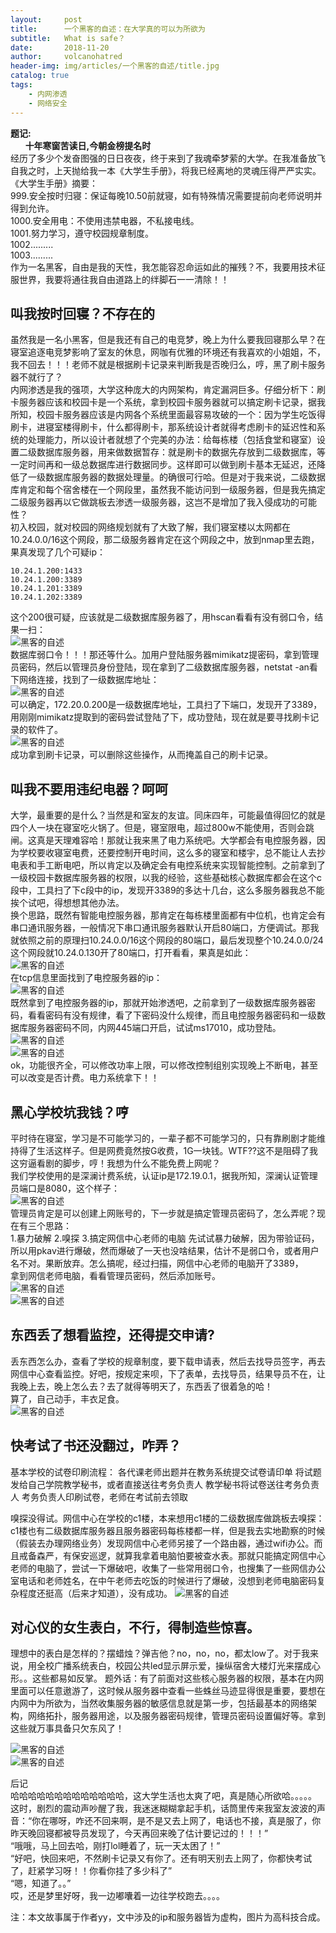 ```yaml
---
layout:     post
title:      一个黑客的自述：在大学真的可以为所欲为
subtitle:   What is safe？
date:       2018-11-20
author:     volcanohatred
header-img: img/articles/一个黑客的自述/title.jpg
catalog: true
tags:
    - 内网渗透
    - 网络安全
---
```


**题记:**  
      **十年寒窗苦读日,今朝金榜提名时**  
经历了多少个发奋图强的日日夜夜，终于来到了我魂牵梦萦的大学。在我准备放飞自我之时，上天抛给我一本《大学生手册》，将我已经离地的灵魂压得严严实实。  
《大学生手册》摘要：  
999.安全按时归寝：保证每晚10.50前就寝，如有特殊情况需要提前向老师说明并得到允许。  
1000.安全用电：不使用违禁电器，不私接电线。  
1001.努力学习，遵守校园规章制度。  
1002.........  
1003.........  
作为一名黑客，自由是我的天性，我怎能容忍命运如此的摧残？不，我要用技术征服世界，我要将通往我自由道路上的绊脚石一一清除！！  
## 叫我按时回寝？不存在的  
虽然我是一名小黑客，但是我还有自己的电竞梦，晚上为什么要我回寝那么早？在寝室追逐电竞梦影响了室友的休息，网咖有优雅的环境还有我喜欢的小姐姐，不，我不回去！！！老师不就是根据刷卡记录来判断我是否晚归么，哼，黑了刷卡服务器不就行了？  
内网渗透是我的强项，大学这种庞大的内网架构，肯定漏洞巨多。仔细分析下：刷卡服务器应该和校园卡是一个系统，拿到校园卡服务器就可以搞定刷卡记录，据我所知，校园卡服务器应该是内网各个系统里面最容易攻破的一个：因为学生吃饭得刷卡，进寝室楼得刷卡，什么都得刷卡，那系统设计者就得考虑刷卡的延迟性和系统的处理能力，所以设计者就想了个完美的办法：给每栋楼（包括食堂和寝室）设置二级数据库服务器，用来做数据暂存：就是刷卡的数据先存放到二级数据库，等一定时间再和一级总数据库进行数据同步。这样即可以做到刷卡基本无延迟，还降低了一级数据库服务器的数据处理量。的确很可行哈。但是对于我来说，二级数据库肯定和每个宿舍楼在一个网段里，虽然我不能访问到一级服务器，但是我先搞定二级服务器再以它做跳板去渗透一级服务器，这岂不是增加了我入侵成功的可能性？  
初入校园，就对校园的网络规划就有了大致了解，我们寝室楼以太网都在10.24.0.0/16这个网段，那二级服务器肯定在这个网段之中，放到nmap里去跑，果真发现了几个可疑ip：  
```
10.24.1.200:1433
10.24.1.200:3389
10.24.1.201:3389
10.24.1.202:3389
```  
这个200很可疑，应该就是二级数据库服务器了，用hscan看看有没有弱口令，结果一扫：  
![黑客的自述](https://raw.githubusercontent.com/volcanohatred/volcanohatred.github.io/master/img/articles/一个黑客的自述/图片1.png)  
数据库弱口令！！！那还等什么。加用户登陆服务器mimikatz提密码，拿到管理员密码，然后以管理员身份登陆，现在拿到了二级数据库服务器，netstat -an看下网络连接，找到了一级数据库地址：  
![黑客的自述](https://raw.githubusercontent.com/volcanohatred/volcanohatred.github.io/master/img/articles/一个黑客的自述/图片2.png)  
可以确定，172.20.0.200是一级数据库地址，工具扫了下端口，发现开了3389，用刚刚mimikatz提取到的密码尝试登陆了下，成功登陆，现在就是要寻找刷卡记录的软件了。  
![黑客的自述](https://raw.githubusercontent.com/volcanohatred/volcanohatred.github.io/master/img/articles/一个黑客的自述/图片3.png)  
成功拿到刷卡记录，可以删除这些操作，从而掩盖自己的刷卡记录。
## 叫我不要用违纪电器？呵呵
大学，最重要的是什么？当然是和室友的友谊。同床四年，可能最值得回忆的就是四个人一块在寝室吃火锅了。但是，寝室限电，超过800w不能使用，否则会跳闸。这真是天理难容哈！那就让我来黑了电力系统吧。大学都会有电控服务器，因为学校要收寝室电费，还要控制开电时间，这么多的寝室和楼宇，总不能让人去抄电表和手工断电吧，所以肯定以及确定会有电控系统来实现智能控制。之前拿到了一级校园卡数据库服务器的权限，以我的经验，这些基础核心数据库都会在这个c段中，工具扫了下c段中的ip，发现开3389的多达十几台，这么多服务器我总不能挨个试吧，得想想其他办法。  
换个思路，既然有智能电控服务器，那肯定在每栋楼里面都有中位机，也肯定会有串口通讯服务器，一般情况下串口通讯服务器默认开启80端口，方便调试。那我就依照之前的原理扫10.24.0.0/16这个网段的80端口，最后发现整个10.24.0.0/24这个网段就10.24.0.130开了80端口，打开看看，果真是如此：  
![黑客的自述](https://raw.githubusercontent.com/volcanohatred/volcanohatred.github.io/master/img/articles/一个黑客的自述/图片4.png)  
在tcp信息里面找到了电控服务器的ip：  
![黑客的自述](https://raw.githubusercontent.com/volcanohatred/volcanohatred.github.io/master/img/articles/一个黑客的自述/图片5.png)  
既然拿到了电控服务器的ip，那就开始渗透吧，之前拿到了一级数据库服务器密码，看看密码有没有规律，看了下密码没什么规律，而且电控服务器密码和一级数据库服务器密码不同，内网445端口开启，试试ms17010，成功登陆。  
![黑客的自述](https://raw.githubusercontent.com/volcanohatred/volcanohatred.github.io/master/img/articles/一个黑客的自述/图片6.png)  
![黑客的自述](https://raw.githubusercontent.com/volcanohatred/volcanohatred.github.io/master/img/articles/一个黑客的自述/图片7.png)  
ok，功能很齐全，可以修改功率上限，可以修改控制组别实现晚上不断电，甚至可以改变是否计费。电力系统拿下！！
## 黑心学校坑我钱？哼
平时待在寝室，学习是不可能学习的，一辈子都不可能学习的，只有靠刷剧才能维持得了生活这样子。但是网费竟然按G收费，1G一块钱。WTF??这不是阻碍了我这穷逼看剧的脚步，哼！我想为什么不能免费上网呢？  
我们学校使用的是深澜计费系统，认证ip是172.19.0.1，据我所知，深澜认证管理员端口是8080，这个样子：  
![黑客的自述](https://raw.githubusercontent.com/volcanohatred/volcanohatred.github.io/master/img/articles/一个黑客的自述/图片8.png)  
管理员肯定是可以创建上网账号的，下一步就是搞定管理员密码了，怎么弄呢？现在有三个思路：  
1.暴力破解
2.嗅探
3.搞定网信中心老师的电脑
先试试暴力破解，因为带验证码，所以用pkav进行爆破，然而爆破了一天也没啥结果，估计不是弱口令，或者用户名不对。果断放弃。怎么搞呢，经过扫描，网信中心老师的电脑开了3389，  
拿到网信老师电脑，看看管理员密码，然后添加账号。  
![黑客的自述](https://raw.githubusercontent.com/volcanohatred/volcanohatred.github.io/master/img/articles/一个黑客的自述/图片9.png)  
![黑客的自述](https://raw.githubusercontent.com/volcanohatred/volcanohatred.github.io/master/img/articles/一个黑客的自述/图片10.png)  
## 东西丢了想看监控，还得提交申请?
丢东西怎么办，查看了学校的规章制度，要下载申请表，然后去找导员签字，再去网信中心查看监控。好吧，按规定来呗，下了表单，去找导员，结果导员不在，让我晚上去，晚上怎么去？去了就得等明天了，东西丢了很着急的哈！  
算了，自己动手，丰衣足食。  
![黑客的自述](https://raw.githubusercontent.com/volcanohatred/volcanohatred.github.io/master/img/articles/一个黑客的自述/图片11.png)  
## 快考试了书还没翻过，咋弄？
基本学校的试卷印刷流程：
各代课老师出题并在教务系统提交试卷请印单
将试题发给自己学院教学秘书，或者直接送往考务负责人
教学秘书将试卷送往考务负责人
考务负责人印刷试卷，老师在考试前去领取

嗅探没得试。网信中心在学校的c1楼，本来想用c1楼的二级数据库做跳板去嗅探：c1楼也有二级数据库服务器且服务器密码每栋楼都一样，但是我去实地勘察的时候（假装去办理网络业务）发现网信中心老师另接了一个路由器，通过wifi办公。而且戒备森严，有保安巡逻，就算我拿着电脑怕要被查水表。那就只能搞定网信中心老师的电脑了，尝试一下爆破吧，收集了一些常用弱口令，也搜集了一些网信办公室电话和老师姓名，在中午老师去吃饭的时候进行了爆破，没想到老师电脑密码复杂程度还挺高（后来才知道），没有成功。
![黑客的自述](https://raw.githubusercontent.com/volcanohatred/volcanohatred.github.io/master/img/articles/一个黑客的自述/图片12.png)  
## 对心仪的女生表白，不行，得制造些惊喜。
理想中的表白是怎样的？摆蜡烛？弹吉他？no，no，no，都太low了。对于我来说，用全校广播系统表白，校园公共led显示屏示爱，操纵宿舍大楼灯光来摆成心形。。这些都易如反掌。
题外话：有了前面对这些核心服务器的权限，基本在内网里面可以任意遨游了，这时候从服务器中查看一些蛛丝马迹显得很是重要，要想在内网中为所欲为，当然收集服务器的敏感信息就是第一步，包括最基本的网络架构，网络拓扑，服务器用途，以及服务器密码规律，管理员密码设置偏好等。拿到这些就万事具备只欠东风了！  


![黑客的自述](https://raw.githubusercontent.com/volcanohatred/volcanohatred.github.io/master/img/articles/一个黑客的自述/图片13.png)  
![黑客的自述](https://raw.githubusercontent.com/volcanohatred/volcanohatred.github.io/master/img/articles/一个黑客的自述/图片14.png)  

后记  
哈哈哈哈哈哈哈哈哈哈哈哈哈，这大学生活也太爽了吧，真是随心所欲哈。。。。。  
这时，剧烈的震动声吵醒了我，我迷迷糊糊拿起手机，话筒里传来我室友波波的声音：“你在哪呀，咋还不回来啊，是不是又去上网了，电话也不接，真是服了，你昨天晚回寝都被导员发现了，今天再回来晚了估计要记过的！！！”  
“哦哦，马上回去哈，刚打lol睡着了，玩一天太困了！”  
“好吧，快回来吧，不然刷卡记录又有你了。还有明天别去上网了，你都快考试了，赶紧学习呀！！你看你挂了多少科了”  
“嗯，知道了。。”  
哎，还是梦里好呀，我一边嘟囔着一边往学校跑去。。。。  


注：本文故事属于作者yy，文中涉及的ip和服务器皆为虚构，图片为高科技合成。
